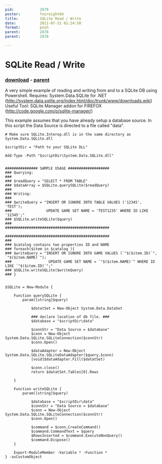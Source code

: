 ```yaml
---
pid:            2879
poster:         foureight84
title:          SQLite Read / Write
date:           2011-07-31 01:24:50
format:         posh
parent:         2878
parent:         2878

---
```


# SQLite Read / Write

### [download](2879.ps1) - [parent](2878.md)

A very simple example of reading and writing from and to a SQLite DB using Powershell.
Requires: System.Data.SQLite for .NET (http://system.data.sqlite.org/index.html/doc/trunk/www/downloads.wiki)
Useful Tool: SQLite Manager addon for FIREFOX (http://code.google.com/p/sqlite-manager/)

This example assumes that you have already setup a database source. In this script the Data Source is directed to a file called "data".

```posh
# Make sure SQLite.Interop.dll is in the same directory as System.Data.SQLite.dll

$scriptDir = "Path to your SQLite DLL"

Add-Type -Path "$scriptDir\System.Data.SQLite.dll"


############### SAMPLE USAGE ###################
### Querying:
###
### $readQuery = "SELECT * FROM TABLE"
### $dataArray = $SQLite.querySQLite($readQuery)
###
### Writing:
###
### $writeQuery = "INSERT OR IGNORE INTO TABLE VALUES ('12345', 'TEST');
###                UPDATE GAME SET NAME = 'TEST1235' WHERE ID LIKE '12345';"
### $SQLite.writeSQLite($query)
###
################################################

################################################
###
### $catalog contains two properties ID and NAME
### foreach($item in $catalog ){
###	$writeQuery = "INSERT OR IGNORE INTO GAME VALUES (`"$($item.ID)`", `"$($item.NAME)`");
###					UPDATE GAME SET NAME = `"$($item.NAME)`" WHERE ID LIKE `"$($item.ID)`";"
###	$SQLite.writeSQLite($writeQuery)
### }


$SQLite = New-Module { 

	Function querySQLite {
		param([string]$query)

			$datatSet = New-Object System.Data.DataSet
			
			### declare location of db file. ###
			$database = "$scriptDir\data"
			
			$connStr = "Data Source = $database"
			$conn = New-Object System.Data.SQLite.SQLiteConnection($connStr)
			$conn.Open()

			$dataAdapter = New-Object System.Data.SQLite.SQLiteDataAdapter($query,$conn)
			[void]$dataAdapter.Fill($datatSet)
			
			$conn.close()
			return $datatSet.Tables[0].Rows
			
	}
	
	Function writeSQLite {
		param([string]$query)
		
			$database = "$scriptDir\data"
			$connStr = "Data Source = $database"
			$conn = New-Object System.Data.SQLite.SQLiteConnection($connStr)
			$conn.Open()
			
			$command = $conn.CreateCommand()
			$command.CommandText = $query
			$RowsInserted = $command.ExecuteNonQuery()
			$command.Dispose()
	}
	
	Export-ModuleMember -Variable * -Function * 
} -asCustomObject
```
